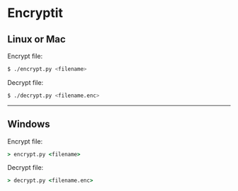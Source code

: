 # Encryptit

## Linux or Mac
Encrypt file:
```sh
$ ./encrypt.py <filename>
```

Decrypt file:
```sh
$ ./decrypt.py <filename.enc>
```

---

## Windows
Encrypt file:
```cmd
> encrypt.py <filename>
```

Decrypt file:
```cmd
> decrypt.py <filename.enc>
```